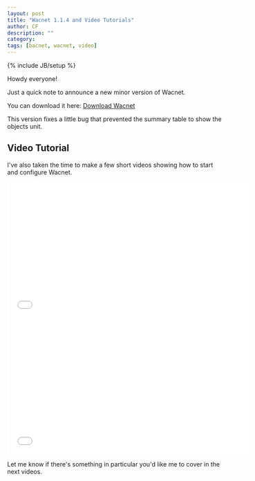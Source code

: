 ```yaml
---
layout: post
title: "Wacnet 1.1.4 and Video Tutorials"
author: CF
description: ""
category: 
tags: [bacnet, wacnet, video]
---
```

{% include JB/setup %}

Howdy everyone!

Just a quick note to announce a new minor version of Wacnet.

You can download it here:
[Download Wacnet](https://hvac.io/docs/wacnet)

This version fixes a little bug that prevented the summary table to
show the objects unit.


## Video Tutorial

I've also taken the time to make a few short videos showing how to
start and configure Wacnet.


<iframe width="560" height="315" src="//www.youtube.com/embed/ehvGvz0xIgE" frameborder="0" allowfullscreen></iframe>


<iframe width="560" height="315" src="//www.youtube.com/embed/aNHyl7iIxZc" frameborder="0" allowfullscreen></iframe>


Let me know if there's something in particular you'd like me to cover
in the next videos.
